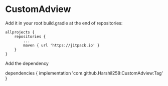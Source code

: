 # CustomAdview


Add it in your root build.gradle at the end of repositories:


	allprojects {
		repositories {
			...
			maven { url 'https://jitpack.io' }
		}
	}
  
  
  Add the dependency
  
  dependencies {
	        implementation 'com.github.Harshil258:CustomAdview:Tag'
	}
  
  
